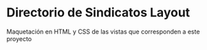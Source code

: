 # Directorio de Sindicatos Layout

Maquetación en HTML y CSS de las vistas que corresponden a este proyecto